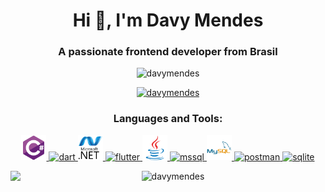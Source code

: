 <h1 align="center">Hi 👋, I'm Davy Mendes</h1>
<h3 align="center">A passionate frontend developer from Brasil</h3>

<p align="center"> <img src="https://komarev.com/ghpvc/?username=davymendes&label=Profile%20views&color=0e75b6&style=flat" alt="davymendes" /> </p>

<p align="center"> <a href="https://github.com/ryo-ma/github-profile-trophy"><img src="https://github-profile-trophy.vercel.app/?username=davymendes&count_private=true" alt="davymendes" /></a> </p>
<p align="center">

<h3 align="center">Languages and Tools:</h3>

<p align="center"> <a href="https://www.w3schools.com/cs/" target="_blank" rel="noreferrer"> <img src="https://raw.githubusercontent.com/devicons/devicon/master/icons/csharp/csharp-original.svg" alt="csharp" width="40" height="40"/> </a> <a href="https://dart.dev" target="_blank" rel="noreferrer"> <img src="https://www.vectorlogo.zone/logos/dartlang/dartlang-icon.svg" alt="dart" width="40" height="40"/> </a> <a href="https://dotnet.microsoft.com/" target="_blank" rel="noreferrer"> <img src="https://raw.githubusercontent.com/devicons/devicon/master/icons/dot-net/dot-net-original-wordmark.svg" alt="dotnet" width="40" height="40"/> </a> <a href="https://flutter.dev" target="_blank" rel="noreferrer"> <img src="https://www.vectorlogo.zone/logos/flutterio/flutterio-icon.svg" alt="flutter" width="40" height="40"/> </a> <a href="https://www.java.com" target="_blank" rel="noreferrer"> <img src="https://raw.githubusercontent.com/devicons/devicon/master/icons/java/java-original.svg" alt="java" width="40" height="40"/> </a> <a href="https://www.microsoft.com/en-us/sql-server" target="_blank" rel="noreferrer"> <img src="https://www.svgrepo.com/show/303229/microsoft-sql-server-logo.svg" alt="mssql" width="40" height="40"/> </a> <a href="https://www.mysql.com/" target="_blank" rel="noreferrer"> <img src="https://raw.githubusercontent.com/devicons/devicon/master/icons/mysql/mysql-original-wordmark.svg" alt="mysql" width="40" height="40"/> </a> <a href="https://postman.com" target="_blank" rel="noreferrer"> <img src="https://www.vectorlogo.zone/logos/getpostman/getpostman-icon.svg" alt="postman" width="40" height="40"/> </a> <a href="https://www.sqlite.org/" target="_blank" rel="noreferrer"> <img src="https://www.vectorlogo.zone/logos/sqlite/sqlite-icon.svg" alt="sqlite" width="40" height="40"/> </a> </p>
<p align="center">

<div align="center">
  <img align="rigth" height='180em'  src="https://github-readme-stats.vercel.app/api/top-langs?username=davymendes&show_icons=true&locale=en&layout=compact" alt="davymendes" />
  <img align="left"  height='180em' src='https://github-readme-streak-stats.herokuapp.com?user=davymendes&theme=react&date_format=j%20M%5B%20Y%5D&fire=DD0000&ring=52DD81&dates=52DD81&stroke=ABCFDD' />
 </div>
</p>
</p>
